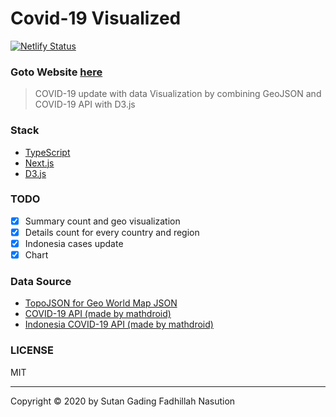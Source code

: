 # Covid-19 Visualized

[![Netlify Status](https://api.netlify.com/api/v1/badges/50106a8f-ac07-47fa-97b8-6652f1c00f75/deploy-status)](https://app.netlify.com/sites/brave-ptolemy-6ebec8/deploys)

### Goto Website [here](https://covid19.sutanlab.id)

> COVID-19 update with data Visualization by combining GeoJSON and COVID-19 API with D3.js

### Stack
- [TypeScript](https://www.typescriptlang.org/)
- [Next.js](https://nextjs.org/)
- [D3.js](https://d3js.org/)

### TODO
- [x] Summary count and geo visualization
- [x] Details count for every country and region
- [x] Indonesia cases update
- [x] Chart

### Data Source
- [TopoJSON for Geo World Map JSON](https://github.com/topojson/topojson)
- [COVID-19 API (made by mathdroid)](https://github.com/mathdroid/covid-19-api)
- [Indonesia COVID-19 API (made by mathdroid)](https://github.com/mathdroid/indonesia-covid-19-api)

### LICENSE
MIT

---

Copyright © 2020 by Sutan Gading Fadhillah Nasution